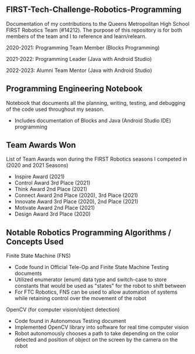 ## FIRST-Tech-Challenge-Robotics-Programming
Documentation of my contributions to the Queens Metropolitan High School FIRST Robotics Team (#14212). The purpose of this repository is for both members of the team and I to reference and learn/relearn.

2020-2021: Programming Team Member (Blocks Programming)

2021-2022: Programming Leader (Java with Android Studio)

2022-2023: Alumni Team Mentor (Java with Android Studio)

## Programming Engineering Notebook

Notebook that documents all the planning, writing, testing, and debugging of the code used throughout my season.

* Includes documentation of Blocks and Java (Android Studio IDE) programming

## Team Awards Won

List of Team Awards won during the FIRST Robotics seasons I competed in (2020 and 2021 Seasons)

* Inspire Award (2021)
* Control Award 3rd Place (2021)
* Think Award 2nd Place (2021)
* Connect Award 2nd Place (2020), 3rd Place (2021)
* Innovate Award 3rd Place (2020), 2nd Place (2021)
* Motivate Award 2nd Place (2021)
* Design Award 3rd Place (2020)

## Notable Robotics Programming Algorithms / Concepts Used

Finite State Machine (FNS)
* Code found in Official Tele-Op and Finite State Machine Testing documents
* Utilized enumerator (enum) data type and switch-case to store constants that would be used as "states" for the robot to shift between
* For FTC Robotics, FNS can be used to allow automation of systems while retaining control over the movement of the robot

OpenCV (for computer vision/object detection)
* Code found in Autonomous Testing document
* Implemented OpenCV library into software for real time computer vision
* Robot autonomously chooses a path to take depending on the color detected and position of object on the screen by the camera on the robot

